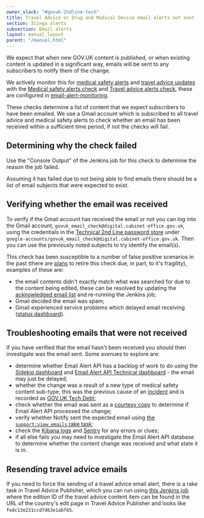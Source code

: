 ```yaml
---
owner_slack: "#govuk-2ndline-tech"
title: Travel Advice or Drug and Medical Device email alerts not sent
section: Icinga alerts
subsection: Email alerts
layout: manual_layout
parent: "/manual.html"
---
```


We expect that when new GOV.UK content is published, or when existing content
is updated in a significant way, emails will be sent to any subscribers to
notify them of the change.

We actively monitor this for [medical safety alerts][] and [travel advice
updates][] with the [Medical safety alerts check][medical safety check] and
[Travel advice alerts check][travel advice check], these are configured in
[email-alert-monitoring][].

These checks determine a list of content that we expect subscribers to have
been emailed. We use a Gmail account which is subscribed to all travel advice
and medical safety alerts to check whether an email has been received within a
sufficient time period, if not the checks will fail.

## Determining why the check failed

Use the "Console Output" of the Jenkins job for this check to determine the
reason the job failed.

Assuming it has failed due to not being able to find emails there should be a
list of email subjects that were expected to exist.

## Verifying whether the email was received

To verify if the Gmail account has received the email or not you can log into
the Gmail account, `govuk_email_check@digital.cabinet-office.gov.uk`, using
the credentials in the [Technical 2nd Line password store][] under
`google-accounts/govuk_email_check@digital.cabinet-office.gov.uk`. Then you can
use the previously noted subjects to try identify the email(s).

This check has been susceptible to a number of false positive scenarios in the
past (there are [plans][retire alert adr] to retire this check due, in part,
to it's fragility), examples of these are:

* the email contents didn't exactly match what was searched for due to the
  content being edited, these can be resolved by updating the [acknowledged email
  list][] and re-running the Jenkins job;
* Gmail decided the email was spam;
* Gmail experienced service problems which delayed email receiving
  ([status dashboard][gmail status]).

## Troubleshooting emails that were not received

If you have verified that the email hasn't been received you should then
investigate was the email sent. Some avenues to explore are:

* determine whether Email Alert API has a backlog of work to do using the
  [Sidekiq dashboard][] and [Email Alert API Technical
  dashboard][tech dashboard] - the email may just be delayed;
* whether the change was a result of a new type of medical safety content
  sub-type, this was the previous cause of an [incident][checkbox-incident] and
  is recorded as [GOV.UK Tech Debt][checkbox tech debt];
* check whether the email was sent as a [courtesy copy][] to
  determine if Email Alert API processed the change;
* verify whether Notify sent the expected email using [the `support:view_emails`
  rake task][view_emails task];
* check the [Kibana logs][] and [Sentry][] for any errors or clues;
* if all else fails you may need to investigate the Email Alert API database
  to determine whether the content change was received and what state it is in.

## Resending travel advice emails

If you need to force the sending of a travel advice email alert, there
is a rake task in Travel Advice Publisher, which you can run using
[this Jenkins job][resend travel advice job] where the edition ID of the
travel advice content item can be found in the URL of the country's edit
page in Travel Advice Publisher and looks like `fedc13e231ccd7d63e1abf65`.

[medical safety alerts]: https://www.gov.uk/drug-device-alerts
[travel advice updates]: https://www.gov.uk/foreign-travel-advice
[medical safety check]: https://deploy.blue.production.govuk.digital/job/medical-safety-email-alert-check/
[travel advice check]: https://deploy.blue.production.govuk.digital/job/travel-advice-email-alert-check/
[email-alert-monitoring]: https://github.com/alphagov/email-alert-monitoring
[Technical 2nd Line password store]: https://github.com/alphagov/govuk-secrets/tree/master/pass/2ndline
[retire alert adr]: https://github.com/alphagov/email-alert-api/blob/main/docs/adr/adr-008-monitoring-and-alerting.md#removal-of-email-alert-monitoring
[acknowledged email list]: https://github.com/alphagov/email-alert-monitoring/blob/master/lib/email_verifier.rb#L6-L14
[gmail status]: https://www.google.co.uk/appsstatus#hl=en-GB&v=status
[Sidekiq dashboard]: https://grafana.blue.production.govuk.digital/dashboard/file/sidekiq.json?refresh=1m&orgId=1&var-Application=email-alert-api&var-Interval=$__auto_interval
[tech dashboard]: https://grafana.blue.production.govuk.digital/dashboard/file/email_alert_api_technical.json?refresh=1m&orgId=1
[checkbox-incident]: https://docs.google.com/document/d/1AwpXPF1c7fbsOL8KX10ko_wLok4YykabmRfkHJjRqfA/edit#
[checkbox tech debt]: https://trello.com/c/v2ees2fD/199-all-checkbox-is-misleading-for-finderemailsignups
[courtesy copy]: /manual/email-notifications-how-they-work.html#useful-resources
[view_emails task]: https://github.com/alphagov/email-alert-api/blob/main/docs/support-tasks.md#view-subscribers-recent-emails
[Kibana logs]: https://kibana.logit.io/s/2dd89c13-a0ed-4743-9440-825e2e52329e/goto/43fc79ee47ac49f248e0f29a174be240
[Sentry]: https://sentry.io/organizations/govuk/issues/?project=202220&statsPeriod=12h
[resend travel advice job]: https://deploy.staging.publishing.service.gov.uk/job/run-rake-task/parambuild/?TARGET_APPLICATION=travel-advice-publisher&MACHINE_CLASS=backend&RAKE_TASK=email_alerts:trigger%5BPUT_EDITION_ID_HERE%5D
